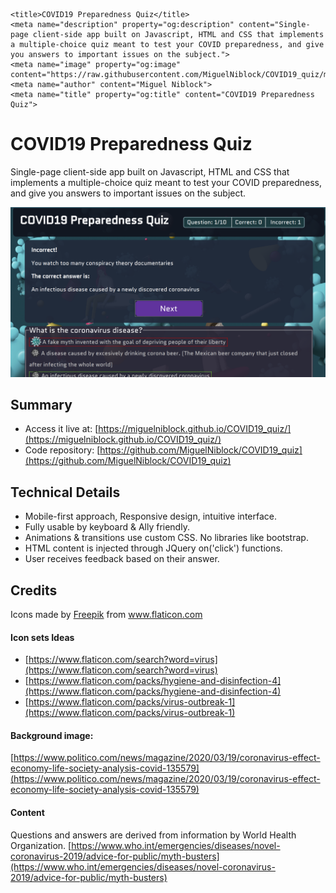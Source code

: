     <title>COVID19 Preparedness Quiz</title>
    <meta name="description" property="og:description" content="Single-page client-side app built on Javascript, HTML and CSS that implements a multiple-choice quiz meant to test your COVID preparedness, and give you answers to important issues on the subject.">
    <meta name="image" property="og:image" content="https://raw.githubusercontent.com/MiguelNiblock/COVID19_quiz/master/covid19quiz_screenshot.png">
    <meta name="author" content="Miguel Niblock">
    <meta name="title" property="og:title" content="COVID19 Preparedness Quiz">
# COVID19 Preparedness Quiz

Single-page client-side app built on Javascript, HTML and CSS that implements a multiple-choice quiz meant to test your COVID preparedness, and give you answers to important issues on the subject.

<span class="image main"><img src="https://raw.githubusercontent.com/MiguelNiblock/COVID19_quiz/master/covid19quiz_screenshot.png" alt="banner" /></span>

## Summary

- Access it live at: [https://miguelniblock.github.io/COVID19_quiz/](https://miguelniblock.github.io/COVID19_quiz/)
- Code repository: [https://github.com/MiguelNiblock/COVID19_quiz](https://github.com/MiguelNiblock/COVID19_quiz)



## Technical Details

- Mobile-first approach, Responsive design, intuitive interface.
- Fully usable by keyboard & Ally friendly.
- Animations & transitions use custom CSS. No libraries like bootstrap.
- HTML content is injected through JQuery on('click') functions.
- User receives feedback based on their answer.

## Credits

<div>Icons made by <a href="https://www.flaticon.com/authors/freepik" title="Freepik">Freepik</a> from <a href="https://www.flaticon.com/" title="Flaticon">www.flaticon.com</a></div>

#### Icon sets Ideas

- [https://www.flaticon.com/search?word=virus](https://www.flaticon.com/search?word=virus)
- [https://www.flaticon.com/packs/hygiene-and-disinfection-4](https://www.flaticon.com/packs/hygiene-and-disinfection-4)
- [https://www.flaticon.com/packs/virus-outbreak-1](https://www.flaticon.com/packs/virus-outbreak-1)

#### Background image:

[https://www.politico.com/news/magazine/2020/03/19/coronavirus-effect-economy-life-society-analysis-covid-135579](https://www.politico.com/news/magazine/2020/03/19/coronavirus-effect-economy-life-society-analysis-covid-135579)

#### Content

Questions and answers are derived from information by World Health Organization. [https://www.who.int/emergencies/diseases/novel-coronavirus-2019/advice-for-public/myth-busters](https://www.who.int/emergencies/diseases/novel-coronavirus-2019/advice-for-public/myth-busters)